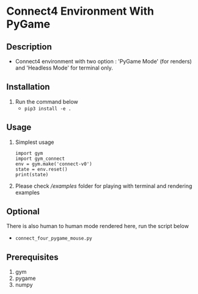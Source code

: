 # Connect4 Environment With PyGame

## Description
- Connect4 environment with two option : 'PyGame Mode' (for renders) and 'Headless Mode' for terminal only.

## Installation
1. Run the command below
   - ``` pip3 install -e . ```

## Usage
1. Simplest usage
   ``` 
   import gym
   import gym_connect 
   env = gym.make('connect-v0') 
   state = env.reset()
   print(state)
   ```
2. Please check */examples* folder for playing with terminal and rendering examples

## Optional
There is also human to human mode rendered here, run the script below
- ```connect_four_pygame_mouse.py``` 

## Prerequisites
   1. gym
   2. pygame 
   3. numpy
